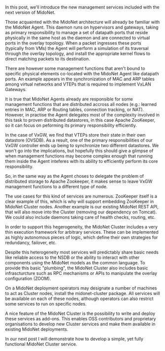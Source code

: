 In this post, we'll introduce the new management services included with
the next version of MidoNet.

Those acquainted with the MidoNet architecture will already be familiar
with the MidoNet Agent.  This daemon runs on hypervisors and gateways,
taking as primary responsibility to manage a set of datapath ports that
reside physically in the same host as the daemon and are connected to
virtual ports in the overlay topology.  When a packet ingresses these
ports (typically from VMs) the Agent will perform a simulation of its
traversal through the overlay topology, and install the appropriate
kernel flows to direct matching packets to its destination.

There are however some management functions that aren't bound to
specific physical elements co-located with the MidoNet Agent like
datapath ports.  An example appears in the synchronization of MAC and
ARP tables among virtual networks and VTEPs that is required to
implement VxLAN Gateways.

It is true that MidoNet Agents already are responsible for some
management functions that are distributed accross all nodes (e.g.:
learned entries in MAC, ARP or Routing tables, connection tracking, or
NAT).  However, in practise the Agent delegates most of the complexity
involved in this task to proven distributed datastores, in this case
Apache ZooKeeper, so it can focus on peforming its primary
responsibility efficiently.

In the case of VxGW, we find that VTEPs store their state in their own
datastore (OVSDB). As a result, one of the primary responsibilities of
our VxGW controller ends up being to synchronize two different
datastores.  We won't go into the implications, but hopefully this
should give a glimpse of when management functions may become complex
enough that running them inside the Agent inteferes with its
ability to efficiently perform its core responsibility.

So, in the same way as the Agent choses to delegate the problem of
distributed storage to Apache Zookeeper, it makes sense to leave VxGW
management functions to a different type of node.

The use cases for this kind of services are numerous.  ZooKeeper itself
is a clear example of this, which is why will support embedding
ZooKeeper in MidoNet Cluster nodes.  Another example is our existing
MidoNet REST API, that will also move into the Cluster (removing our
dependency on Tomcat).  We could also include daemons taking care of
health checks, routing, etc.

In order to support this hegerogeneity, the MidoNet Cluster includes a
very thin execution framework for arbitrary services.  These can be
implemented as highly autonomous pieces of logic, which define their own
strategies for redundancy, failover, etc.

Despite this heterogeneity most services will predictably share basic
needs like reliable access to the NSDB or the ability to interact with
other components using the MidoNet models as the common language.  To
provide this basic "plumbing", the MidoNet Cluster also includes basic
infrascturcture such as RPC mechanisms or APIs to manipulate the overlay
configuration (ZOOM).

On a MidoNet deployment operators may designate a number of machines to
act as Cluster nodes, install the midonet-cluster package.  All services
will be available on each of these nodes, although operators can also
restrict some services to run on specific nodes.

A nice feature of the MidoNet Cluster is the possibility to write and
deploy these services as add-ons.  This enables OSS contributors and
proprietary organisations to develop new Cluster services and make them
available in existing MidoNet deployments.

In our next post I will demonstrate how to develop a simple, yet fully
functional MidoNet Cluster service.
